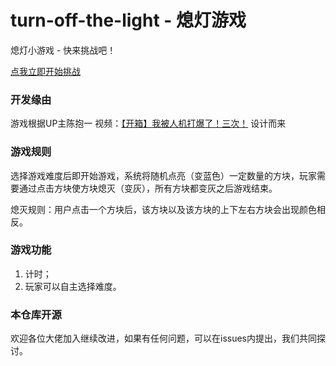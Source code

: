 # turn-off-the-light - 熄灯游戏
熄灯小游戏 - 快来挑战吧！

[点我立即开始挑战](https://entireyu.github.io/turn-off-the-light/)

### 开发缘由
游戏根据UP主陈抱一 视频：[【开箱】我被人机打爆了！三次！](https://www.bilibili.com/video/BV1s3411r7ps) 设计而来

### 游戏规则
选择游戏难度后即开始游戏，系统将随机点亮（变蓝色）一定数量的方块，玩家需要通过点击方块使方块熄灭（变灰），所有方块都变灰之后游戏结束。

熄灭规则：用户点击一个方块后，该方块以及该方块的上下左右方块会出现颜色相反。

### 游戏功能
1. 计时；
2. 玩家可以自主选择难度。

### 本仓库开源
欢迎各位大佬加入继续改进，如果有任何问题，可以在issues内提出，我们共同探讨。
